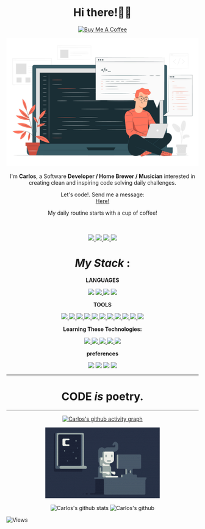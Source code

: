 
<div align='center'>
  <h1>Hi there!✌🏻</h1>  <a href="https://www.buymeacoffee.com/carlosssh" target="_blank"><img src="https://cdn.buymeacoffee.com/buttons/default-orange.png" alt="Buy Me A Coffee" height="41" width="174"></a>
</div>

![bottom **Code**](resources/4498903.jpg)


<div align='center'>
  <p>I'm <strong>Carlos</strong>, a Software <b>Developer / Home Brewer / Musician</b> interested in creating clean and inspiring code solving daily challenges.</p>
  <p>Let's code!. Send me a message: <br> <a href="mailto:hello@carlosrobles.tech">Here!</a></p>
  <p>My daily routine starts with a cup of coffee!</p>

</div>

<br>

<div align='center'>

</div>

<br>

<div align='center'>
  <a href='http://www.carlosrobles.tech' target='_blank' rel='noopener' rel='noreferrer'>
    <img src='https://img.shields.io/static/v1?label=Website&message=carlosrobles.tech&color=black&style=flat-square&logo=google-chrome' />
  </a>
  <a href='https://www.linkedin.com/in/carlos-ssh' target='_blank' rel='noopener' rel='noreferrer'>
    <img src='https://img.shields.io/static/v1?label=LinkedIn&message=CarlosFlores&color=black&style=flat-square&logo=linkedin' />
  </a>
  <a href='https://www.hackerrank.com/carlos_anezeh' target='_blank' rel='noopener' rel='noreferrer'>
    <img src='https://img.shields.io/static/v1?label=Hackerrank&message=CharlyBrew&color=black&style=flat-square&logo=hackerrank' />
  </a>
  <a href='https://instagram.com/_aom.r' target='_blank' rel='noopener' rel='noreferrer'>
    <img src='https://img.shields.io/static/v1?label=Instagram&message=Carlos&color=black&style=flat-square&logo=instagram' />
  </a>

</div>



<div align='center'>

# *My Stack* **:**

 **LANGUAGES**

</div>

<div align='center'>
   
  <img src='https://img.shields.io/static/v1?label=&message=RUBY&style=flat-square&logo=ruby&logoColor=red&color=black' />

  <a href='https://developer.mozilla.org/en-US/docs/Web/JavaScript' target='_blank' rel='noopener' rel='noreferrer'>
  <img src='https://img.shields.io/static/v1?label=&message=javascript&style=flat-square&logo=javascript&logoColor=grey&color=black' />
  </a>

  <img src='https://img.shields.io/static/v1?label=&message=SQL&style=flat-square&logo=database&logoColor=239120&color=black' />

  <a href='https://www.gnu.org/software/bash/' target='_blank' rel='noopener' rel='noreferrer'>
    <img src='https://img.shields.io/static/v1?label=&message=%23%21%2Fbin%2Fbash&logoColor=4eaa25&style=flat-square&logo=gnu&color=black' />
  </a>



</div>

<div align='center'>

 **TOOLS**

</div>

<div align='center'>

  <a href='https://git-scm.com' target='_blank' rel='noopener' rel='noreferrer'>
    <img src='https://img.shields.io/static/v1?label=&message=git&style=flat-square&logo=git&logoColor=f05032&color=black' />
  </a>

  <a href='https://rubyonrails.org/' target='_blank' rel='noopener' rel='noreferrer'>
    <img src='https://img.shields.io/badge/-Ruby--on--rails-000000?style=flat-square&logo=Ruby-on-rails&logoColor=red' />
  </a>
  <a href='https://aws.com/' target='_blank' rel='noopener' rel='noreferrer'>
    <img src='https://img.shields.io/static/v1?label=&message=AWS&style=flat-square&logo=amazon&color=black' />
  </a>
  <a href='https://getbootstrap.com/' target='_blank' rel='noopener' rel='noreferrer'>
    <img src='https://img.shields.io/static/v1?label=&message=Bootstrap&style=flat-square&logo=bootstrap&logoColor=563d7c&color=black' />
  </a>
  <a href='https://wordpress.org/' target='_blank' rel='noopener' rel='noreferrer'>
    <img src='https://img.shields.io/static/v1?label=&message=WordPress&style=flat-square&logo=wordpress&logoColor=21759b&color=black' />
  </a>
  <a href='https://sass-lang.com/' target='_blank' rel='noopener' rel='noreferrer'>
    <img src='https://img.shields.io/badge/sass-000000?style=flat-square&logo=sass&logoColor=purple' />
  </a>
  <a href='https://www.vim.org/' target='_blank' rel='noopener' rel='noreferrer'>
    <img src='https://img.shields.io/badge/vim-000000?style=flat-square&logo=vim&logoColor=green' />
  </a>
  <a href='https://www.postman.com/' target='_blank' rel='noopener' rel='noreferrer'>
    <img src='https://img.shields.io/static/v1?label=&message=postman&style=flat-square&logo=postman&logoColor=orange&color=black' />
  </a>
  <a href='https://www.nginx.com/' target='_blank' rel='noopener' rel='noreferrer'>
    <img src='https://img.shields.io/static/v1?label=&message=Nginx&style=flat-square&logo=nginx&logoColor=269539&color=black' />
  </a>
  <a href='https://angular.io/' target='_blank' rel='noopener' rel='noreferrer'>
    <img src='https://img.shields.io/badge/Angular-000000?style=flat-square&logo=angular&logoColor=red' />
  </a>
  <a href='https://id.heroku.com/login' target='_blank' rel='noopener' rel='noreferrer'>
    <img src='https://img.shields.io/static/v1?label=&message=Heroku&style=flat-square&logo=heroku&logoColor=fb89c8&color=black' />
  </a>
</div>

<div align='center'>

**Learning These Technologies:**

</div>

<div align='center'>

  <a href='https://nodejs.org/' target='_blank' rel='noopener' rel='noreferrer'>
    <img src='https://img.shields.io/static/v1?label=&message=Node.js&style=flat-square&logo=node.js&logoColor=green&color=black' />
  </a>
  <a href='https://www.docker.com/' target='_blank' rel='noopener' rel='noreferrer'>
    <img src='https://img.shields.io/static/v1?label=&message=Docker&style=flat-square&logo=docker&logoColor=2496ed&color=black' />
  </a>
  <a href='https://reactjs.org/' target='_blank' rel='noopener' rel='noreferrer'>
    <img src='https://img.shields.io/static/v1?label=&message=React.js&style=flat-square&logo=react&logoColor=61dafb&color=black' />
  </a>
  <a href='https://www.geeksforgeeks.org/functional-programming-paradigm/#:~:text=Functional%20programming%20is%20a%20programming,is%20%E2%80%9Chow%20to%20solve%E2%80%9D.' target='_blank' rel='noopener' rel='noreferrer'>
    <img src='https://img.shields.io/static/v1?label=&message=Functional%20Programming&style=flat-square&logo=clojure&logoColor=478cbf&color=black' />
  </a>
  <img src='https://img.shields.io/static/v1?label=&message=API%27s&style=flat-square&logo=building&logoColor=green&color=black' />
</div>

<div align='center'>

**preferences**

</div>

<div align='center'>

  <img src='https://img.shields.io/static/v1?label=OS&message=MacOS&color=black&style=flat-square&logo=apple' />
  <img src='https://img.shields.io/static/v1?label=Editor&message=Atom&color=black&style=flat-square&logo=atom' />
  <img src='https://img.shields.io/static/v1?label=Language&message=Ruby&color=black&style=flat-square&logo=Ruby&logoColor=red' />
  <img src='https://img.shields.io/static/v1?label=Language&message=JS&color=black&style=flat-square&logo=javascript' />

</div>

<div align='center'>

<hr>

# **CODE** *is* **poetry**.

</div>

<hr>

<div align='center'>

  [![Carlos's github activity graph](https://activity-graph.herokuapp.com/graph?username=carlos-ssh&theme=react-dark)](https://github.com/ashutosh00710/github-readme-activity-graph)


![bottom doodle](resources/me.gif)

![Carlos's github stats](https://github-readme-stats.vercel.app/api?username=carlos-ssh&show_icons=true&theme=radical)
![Carlos's github](https://github-readme-stats.vercel.app/api/top-langs/?username=carlos-ssh&layout=compact&theme=tokyonight)

</div>


![Views](https://komarev.com/ghpvc/?username=carlos-ssh)

